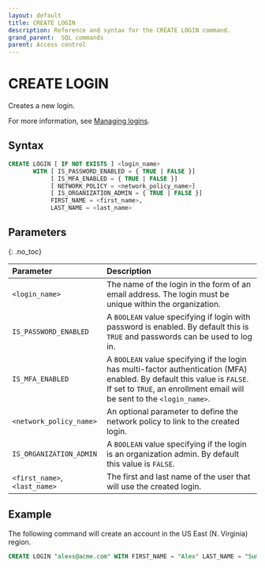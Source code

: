 ```yaml
---
layout: default
title: CREATE LOGIN
description: Reference and syntax for the CREATE LOGIN command.
grand_parent:  SQL commands
parent: Access control
---
```


# CREATE LOGIN
Creates a new login.

For more information, see [Managing logins](../../../Guides/managing-your-organization/managing-logins.md).

## Syntax

```sql
CREATE LOGIN [ IF NOT EXISTS ] <login_name> 
	   WITH [ IS_PASSWORD_ENABLED = { TRUE | FALSE }]
            [ IS_MFA_ENABLED = { TRUE | FALSE }]
            [ NETWORK_POLICY = <network_policy_name>]
            [ IS_ORGANIZATION_ADMIN = { TRUE | FALSE }]
	        FIRST_NAME = <first_name>,
	        LAST_NAME = <last_name> 
```

## Parameters 
{: .no_toc} 

| Parameter                     | Description   |
| :---------------------------- | :------------ |
| `<login_name>`                | The name of the login in the form of an email address. The login must be unique within the organization.   |
| `IS_PASSWORD_ENABLED`         | A `BOOLEAN` value specifying if login with password is enabled. By default this is `TRUE` and passwords can be used to log in. |
| `IS_MFA_ENABLED`              | A `BOOLEAN` value specifying if the login has multi-factor authentication (MFA) enabled. By default this value is `FALSE`. If set to `TRUE`, an enrollment email will be sent to the `<login_name>`.  |
| `<network_policy_name>`       | An optional parameter to define the network policy to link to the created login. |         
| `IS_ORGANIZATION_ADMIN`       | A `BOOLEAN` value specifying if the login is an organization admin. By default this value is `FALSE`. |      
| `<first_name>`, `<last_name>` | The first and last name of the user that will use the created login. |

## Example

The following command will create an account in the US East (N. Virginia) region.

```sql
CREATE LOGIN "alexs@acme.com" WITH FIRST_NAME = "Alex" LAST_NAME = "Summers";
```
